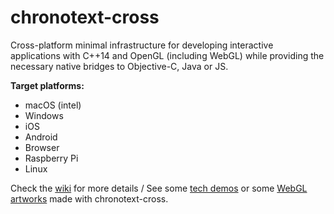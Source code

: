 # chronotext-cross

Cross-platform minimal infrastructure for developing interactive applications with C++14 and OpenGL (including WebGL) while providing the necessary native bridges to Objective-C, Java or JS.

**Target platforms:**
- macOS (intel)
- Windows
- iOS
- Android
- Browser
- Raspberry Pi
- Linux

Check the [wiki](https://github.com/arielm/chronotext-cross/wiki) for more details / See some [tech demos](https://github.com/arielm/chronotext-cross/wiki/Tech-demos) or some [WebGL artworks](https://arielmalka.com) made with chronotext-cross.
